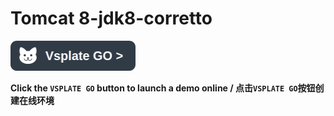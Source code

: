 # Tomcat 8-jdk8-corretto

<a href="https://www.vsplate.com/?docker-compose=https://github.com/vsplate/dcenvs/tomcat/8-jdk8-corretto"><img alt="VSPLATE GO" src="https://raw.githubusercontent.com/vsplate/images/master/vsgo_btn.png" width="200px"></a>

**Click the `VSPLATE GO` button to launch a demo online / 点击`VSPLATE GO`按钮创建在线环境**